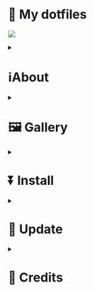 <h1>💖 My dotfiles</h1>

<p>
<img src="https://raw.githubusercontent.com/catppuccin/catppuccin/main/assets/palette/macchiato.png">
</p>

<div>
<details>
<summary><h1>ℹ️About</h1></summary>
<p>This is my personal dotfiles repository, made to make it convenient for me to backup my hyprland</p>
<h2>🌸 Core System Info</h2>
<ul>
<li><b>OS:</b> Arch Linux 💥</li>
<li> <b>WM:</b> hyprland 🪟</li>
<li> <b>Shell:</b> fish 🐚</li>
<li> <b>Terminal Emulator:</b> kitty 😺</li>
<li> <b>Panel:</b> waybar 🍧</li>
<li> <b>Text Editor:</b> neovim /VScode⌨️</li>
<li> <b>App Launcher:</b> rofi 🚀</li>
<li> <b>File Manager:</b> yazi / nemo 📂</li>
<li> <b>Browser:</b> Zen-Browser 🌐</li>
<li> <b>Notification Manager:</b> swaync 🔕</li>
<li> <b>Colorscheme:</b> Catppuccin 🎨</li>
</ul>
</details>
</div>

<div>
<details>
<summary><h1>🖼 Gallery</h1></summary>
<p>I don't have a screenshots now:D<p>
</details>
</div>

<div>
<details>
<summary><h1>⏬ Install</h1></summary>

<h2>📤 Dependencies Installation</h12>

<h3>📦 Necessarily apps/utils</h3>

```
yay -Sy hyprland hyprlock hypridle hyprpicker hyprpaper xdg-desktop-portal-hyprland \
        waybar waybar-updates rofi-wayland swaync wl-clipboard cliphist \
        swayosd-git brightnessctl polkit-gnome playerctl \
        grim slurp fastfetch fish yazi satty nemo yadm \
        swayosd-git wttr wttrbar cava
```

<details>
<summary><h3>📦 optional apps/utils</h3></summary>

```
yay -S zen-browser-bin discord obsidian spotify lazygit-git lazydocker thunderbird krita libreoffice obs-studio-git steam
```

</details>
<h3>🎨 Color themes</h3>

```
yay -Sy catppuccin-gtk-theme-mocha bibata-cursor-theme-bin \
        qt5ct qt5-wayland qt6-wayland kvantum kvantum-qt5 nwg-look
```

<h3>📸 Icon themes</h3>

```
curl -LJO https://github.com/ljmill/catppuccin-icons/releases/download/v0.2.0/Catppuccin-SE.tar.bz2
```

<p>Extract the compressed package.</p>

```
tar -xf Catppuccin-SE.tar.bz2
```

<p>And move them to the ~/.local/share/icons directory.</p>

```
mv Catppuccin-SE ~/.local/share/icons/
```


<h3>🗛 Fonts </h3>

```
yay -Sy ttf-jetbrains-mono-nerd ttf-nerd-fonts-symbols ttf-nerd-fonts-symbols-mono \
        ttf-nerd-fonts-symbols-common ttf-font-awesome noto-fonts-cjk ttf-ms-win11-auto
```

<p>Refresh the font cache:</p>

```
fc-cache -fv
```

<h2>💾 Dotfiles Installation</h2>

<h3>🌟 Yadm Method</h3>

```
yadm clone https://github.com/sh4rkiex11/Dotfiles.git
```

<h3>🚀 Git Method</h3>

```
git clone https://github.com/sh4rkiex11/Dotfiles.git
cd Dotfiles
cp -r .config/* ~/.config/
```

</details>
</div>

<div>
<details>
<summary><h1>🔁 Update</h1></summary>
</details>
</div>

<div>
<details>
<summary><h1>👏 Credits</h1></summary>
</details>
</div>
